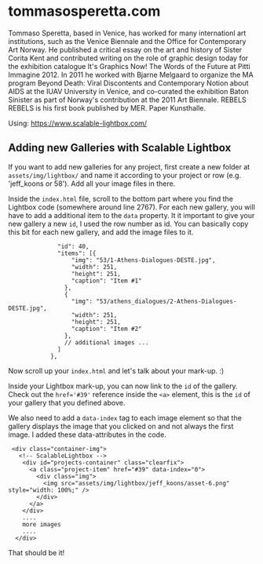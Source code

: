 # tommasosperetta.com

Tommaso Speretta, based in Venice, has worked for many internationl art institutions, such as the Venice Biennale and the Office for Contemporary Art Norway. He published a critical essay on the art and history of Sister Corita Kent and contributed writing on the role of graphic design today for the exhibition catalogue It's Graphics Now! The Words of the Future at Pitti Immagine 2012. In 2011 he worked with Bjarne Melgaard to organize the MA program Beyond Death: Viral Discontents and Contemporary Notion about AIDS at the IUAV University in Venice, and co-curated the exhibition Baton Sinister as part of Norway's contribution at the 2011 Art Biennale. REBELS REBELS is his first book published by MER. Paper Kunsthalle.

Using:
https://www.scalable-lightbox.com/

## Adding new Galleries with Scalable Lightbox

If you want to add new galleries for any project, first create a new folder at `assets/img/lightbox/` and name it according to your project or row (e.g. 'jeff_koons or 58'). Add all your image files in there.

Inside the `index.html` file, scroll to the bottom part where you find the Lightbox code (somewhere around line 2767). For each new gallery, you will have to add a additional item to the `data` property. It it important to give your new gallery a new `id`, I used the row number as id. You can basically copy this bit for each new gallery, and add the image files to it.

```{
              "id": 40,
              "items": [{
                  "img": "53/1-Athens-Dialogues-DESTE.jpg",
                  "width": 251,
                  "height": 251,
                  "caption": "Item #1"
                },
                {
                  "img": "53/athens_dialogues/2-Athens-Dialogues-DESTE.jpg",
                  "width": 251,
                  "height": 251,
                  "caption": "Item #2"
                },
                // additional images ...
              ]
            },
```

Now scroll up your `index.html` and let's talk about your mark-up. :)

Inside your Lightbox mark-up, you can now link to the `id` of the gallery. Check out the `href='#39'` reference inside the `<a>` element, this is the `id` of your gallery that you defined above. 

We also need to add a `data-index` tag to each image element so that the gallery displays the image that you clicked on and not always the first image. I added these data-attributes in the code.

```
 <div class="container-img">
   <!-- ScalableLightbox -->
    <div id="projects-container" class="clearfix">
      <a class="project-item" href="#39" data-index="0">
        <div class="img">
          <img src="assets/img/lightbox/jeff_koons/asset-6.png" style="width: 100%;" />
        </div>
      </a>
    </div>
    ....
    more images
    ....
  </div>
  ```

  That should be it!